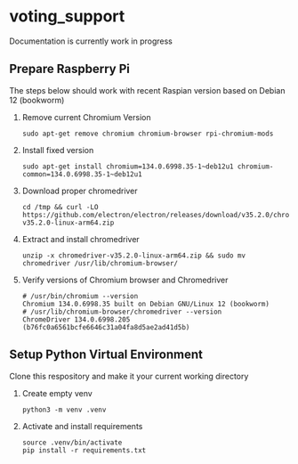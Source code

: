 # voting_support
Documentation is currently work in progress

## Prepare Raspberry Pi
The steps below should work with recent Raspian version based on Debian 12 (bookworm)

1. Remove current Chromium Version
   ```
   sudo apt-get remove chromium chromium-browser rpi-chromium-mods
   ```
3. Install fixed version
   ```
   sudo apt-get install chromium=134.0.6998.35-1~deb12u1 chromium-common=134.0.6998.35-1~deb12u1
   ```
5. Download proper chromedriver
   ```
   cd /tmp && curl -LO https://github.com/electron/electron/releases/download/v35.2.0/chromedriver-v35.2.0-linux-arm64.zip
   ```
7. Extract and install chromedriver
   ```
   unzip -x chromedriver-v35.2.0-linux-arm64.zip && sudo mv chromedriver /usr/lib/chromium-browser/
   ```
8. Verify versions of Chromium browser and Chromedriver
   ```
   # /usr/bin/chromium --version
   Chromium 134.0.6998.35 built on Debian GNU/Linux 12 (bookworm)
   # /usr/lib/chromium-browser/chromedriver --version
   ChromeDriver 134.0.6998.205 (b76fc0a6561bcfe6646c31a04fa8d5ae2ad41d5b)
   ```

## Setup Python Virtual Environment
Clone this respository and make it your current working directory

1. Create empty venv
   ```
   python3 -m venv .venv
   ```
2. Activate and install requirements
   ```
   source .venv/bin/activate
   pip install -r requirements.txt
   ```
